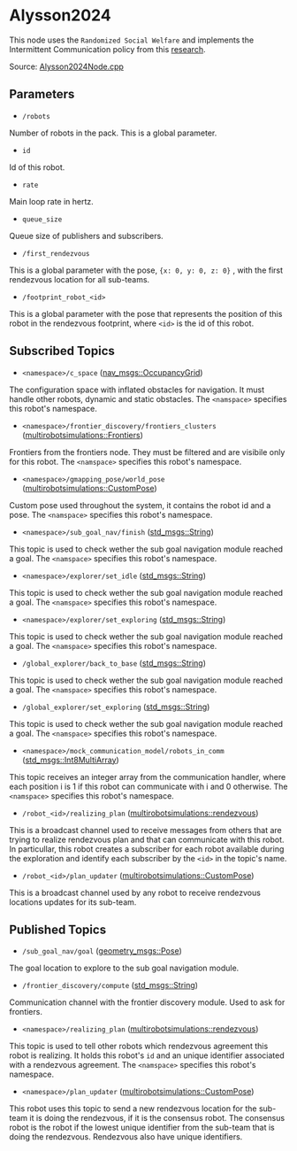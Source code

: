 # Alysson2024

This node uses the ```Randomized Social Welfare``` and implements the Intermittent Communication policy from this [research](https://arxiv.org/abs/2309.13494).

Source: [Alysson2024Node.cpp](../../src/multirobotexploration/source/policies/Alysson2024Node.cpp)

## Parameters

* ```/robots```

Number of robots in the pack. This is a global parameter.

* ```id```

Id of this robot.

* ```rate```

Main loop rate in hertz.

* ```queue_size```

Queue size of publishers and subscribers.

* ```/first_rendezvous```

This is a global parameter with the pose, ```{x: 0, y: 0, z: 0}``` , with the first rendezvous location for all sub-teams.

* ```/footprint_robot_<id>```

This is a global parameter with the pose that represents the position of this robot in the rendezvous footprint, where ```<id>``` is the id of this robot.

## Subscribed Topics

* ```<namespace>/c_space``` ([nav_msgs::OccupancyGrid](https://docs.ros.org/en/api/nav_msgs/html/msg/OccupancyGrid.html))

The configuration space with inflated obstacles for navigation. It must handle other robots, dynamic and static obstacles. The ```<namspace>``` specifies this robot's namespace.

* ```<namespace>/frontier_discovery/frontiers_clusters``` ([multirobotsimulations::Frontiers](../../src/multirobotsimulations/msg/Frontiers.msg))

Frontiers from the frontiers node. They must be filtered and are visibile only for this robot. The ```<namspace>``` specifies this robot's namespace.

* ```<namespace>/gmapping_pose/world_pose``` ([multirobotsimulations::CustomPose](../../src/multirobotsimulations/msg/CustomPose.msg))

Custom pose used throughout the system, it contains the robot id and a pose. The ```<namspace>``` specifies this robot's namespace.

* ```<namespace>/sub_goal_nav/finish``` ([std_msgs::String](../../src/multirobotsimulations/msg/CustomPose.msg))

This topic is used to check wether the sub goal navigation module reached a goal. The ```<namspace>``` specifies this robot's namespace.

* ```<namespace>/explorer/set_idle``` ([std_msgs::String](https://docs.ros.org/en/api/std_msgs/html/msg/String.html))

This topic is used to check wether the sub goal navigation module reached a goal. The ```<namspace>``` specifies this robot's namespace.

* ```<namespace>/explorer/set_exploring``` ([std_msgs::String](https://docs.ros.org/en/api/std_msgs/html/msg/String.html))

This topic is used to check wether the sub goal navigation module reached a goal. The ```<namspace>``` specifies this robot's namespace.

* ```/global_explorer/back_to_base``` ([std_msgs::String](https://docs.ros.org/en/api/std_msgs/html/msg/String.html))

This topic is used to check wether the sub goal navigation module reached a goal. The ```<namspace>``` specifies this robot's namespace.

* ```/global_explorer/set_exploring``` ([std_msgs::String](https://docs.ros.org/en/api/std_msgs/html/msg/String.html))

This topic is used to check wether the sub goal navigation module reached a goal. The ```<namspace>``` specifies this robot's namespace.

* ```<namespace>/mock_communication_model/robots_in_comm``` ([std_msgs::Int8MultiArray](https://docs.ros.org/en/api/std_msgs/html/msg/Int8MultiArray.html))

This topic receives an integer array from the communication handler, where each position i is 1 if this robot can communicate with i and 0 otherwise. The ```<namspace>``` specifies this robot's namespace.

* ```/robot_<id>/realizing_plan``` ([multirobotsimulations::rendezvous](../../src/multirobotsimulations/msg/rendezvous.msg))

This is a broadcast channel used to receive messages from others that are trying to realize rendezvous plan and that can communicate with this robot. In particullar, this robot creates a subscriber for each robot available during the exploration and identify each subscriber by the ```<id>``` in the topic's name.

* ```/robot_<id>/plan_updater``` ([multirobotsimulations::CustomPose](../../src/multirobotsimulations/msg/CustomPose.msg))

This is a broadcast channel used by any robot to receive rendezvous locations updates for its sub-team.

## Published Topics

* ```/sub_goal_nav/goal``` ([geometry_msgs::Pose](https://docs.ros.org/en/api/geometry_msgs/html/msg/Pose.html))

The goal location to explore to the sub goal navigation module.

* ```/frontier_discovery/compute``` ([std_msgs::String](https://docs.ros.org/en/api/std_msgs/html/msg/String.html))

Communication channel with the frontier discovery module. Used to ask for frontiers.

* ```<namespace>/realizing_plan``` ([multirobotsimulations::rendezvous](../../src/multirobotsimulations/msg/rendezvous.msg))

This topic is used to tell other robots which rendezvous agreement this robot is realizing. It holds this robot's ```id``` and an unique identifier associated with a rendezvous agreement. The ```<namspace>``` specifies this robot's namespace.

* ```<namespace>/plan_updater``` ([multirobotsimulations::CustomPose](../../src/multirobotsimulations/msg/CustomPose.msg))

This robot uses this topic to send a new rendezvous location for the sub-team it is doing the rendezvous, if it is the consensus robot. The consensus robot is the robot if the lowest unique identifier from the sub-team that is doing the rendezvous. Rendezvous also have unique identifiers.


<!-- ## Published Transforms

* ```odom``` -->
